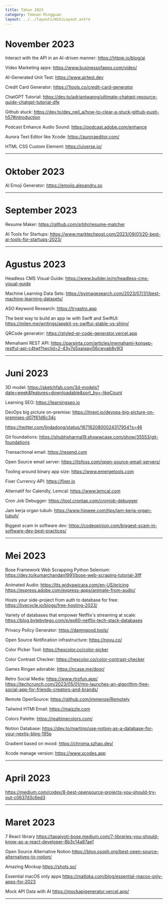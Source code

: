 ```yaml
---
title: Tahun 2023
category: Temuan Mingguan
layout: ../../layouts/WikiLayout.astro
---
```


# November 2023

Interact with the API in an AI-driven manner:
https://httpie.io/blog/ai

Video Marketing apps:
https://www.businessofapps.com/video/

AI-Generated Unit Test:
https://www.airtest.dev

Credit Card Generator:
https://1tools.co/credit-card-generator

ChatGPT Tutorial:
https://dev.to/adriantwarog/ultimate-chatgpt-resource-guide-chatgpt-tutorial-dfe

Github stuck:
https://dev.to/dev_neil_a/how-to-clear-a-stuck-github-push-h57#introduction

Podcast Enhance Audio Sound:
https://podcast.adobe.com/enhance

Aurora Text Editor like Xcode:
https://auroraeditor.com/

HTML CSS Custom Element:
https://uiverse.io/

---
# Oktober 2023

AI Emoji Generator:
https://emojis.alexandru.so

---
# September 2023

Resume Maker:
https://github.com/srbhr/resume-matcher

AI Tools for Startups:
https://www.marktechpost.com/2023/09/01/20-best-ai-tools-for-startups-2023/

---
# Agustus 2023

Headless CMS Visual Guide:
https://www.builder.io/m/headless-cms-visual-guide

Machine Learning Data Sets:
https://pyimagesearch.com/2023/07/31/best-machine-learning-datasets/

ASO Keyword Research:
https://tryastro.app

The best way to build an app iw with Swift and SwiftUI:
https://milen.me/writings/appkit-vs-swiftui-stable-vs-shiny/

QRCode generator:
https://styled-qr-code-generator.vercel.app

Memahami REST API:
https://parsinta.com/articles/memahami-konsep-restful-api-c4twt?twclid=2-43y7q5xaiqavj56cwvab8v9l3

---
# Juni 2023

3D model:
https://sketchfab.com/3d-models?date=week&features=downloadable&sort_by=-likeCount

Learning SEO:
https://learningseo.io

DevOps big picture on-premise:
https://itnext.io/devops-big-picture-on-premises-d07f61d6c34c

https://twitter.com/lindadong/status/1671620800024317954?s=46

Git foundations:
https://shubhsharma19.showwcase.com/show/35553/git-foundations

Transactional email:
https://resend.com

Open Source email server:
https://itsfoss.com/open-source-email-servers/

Tooling around binary app size:
https://www.emergetools.com

Fixer Currency API:
https://fixer.io

Alternatif for Calendly, Lemcal:
https://www.lemcal.com

Cron Job Debugger:
https://tool.crontap.com/cronjob-debugger

Jam kerja organ tubuh:
https://www.hipwee.com/tips/jam-kerja-organ-tubuh/

Biggest scam in software dev:
https://codeopinion.com/biggest-scam-in-software-dev-best-practices/

---

# Mei 2023


Bose Framework Web Scrapping Python Selenium:
https://dev.to/kumarchandan1991/bose-web-scraping-tutorial-3lff

Animated Audio:
https://tts.widyawicara.com/en-US/pricing
https://express.adobe.com/express-apps/animate-from-audio/

Hosts your side-project from auth to database for free:
https://livecycle.io/blogs/free-hosting-2023/

Variety of databases that empower Netflix's streaming at scale:
https://blog.bytebytego.com/p/ep60-netflix-tech-stack-databases

Privacy Policy Generator:
https://damngood.tools/

Open Source Notification infrastructure:
https://novu.co/

Color Picker Tool:
https://hexcolor.co/color-picker

Color Contrast Checker:
https://hexcolor.co/color-contrast-checker

Games Ringan adorable: 
https://ncase.me/door/

Retro Social Media:
https://www.rtrofun.app/
https://techcrunch.com/2023/05/01/rtro-launches-an-algorithm-free-social-app-for-friends-creators-and-brands/

Remote OpenSource:
https://github.com/immense/Remotely

Tailwind HTMl Email:
https://maizzle.com

Colors Palette:
https://realtimecolors.com/

Notion Database:
https://dev.to/martinp/use-notion-as-a-database-for-your-nextjs-blog-195p

Gradient based on mood:
https://chroma.szhao.dev/

Xcode manage version:
https://www.xcodes.app

---

# April 2023

https://medium.com/codex/8-best-opensource-projects-you-should-try-out-c0637d3c6ed3

---

# Maret 2023

7 React library
https://tapajyoti-bose.medium.com/7-libraries-you-should-know-as-a-react-developer-8b3c14a87ae1

Open Source Alternative Notion
https://blog.ossph.org/best-open-source-alternatives-to-notion/

Amazing Mockup
https://shots.so/

Essential macOS only apps
https://matloka.com/blog/essential-macos-only-apps-for-2023

Mock API Data with AI
https://mockapigenerator.vercel.app/

---